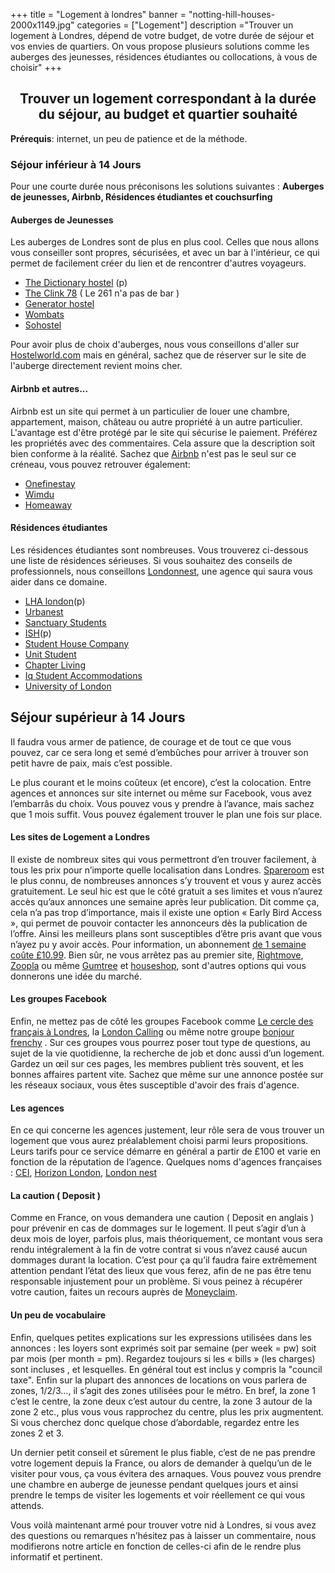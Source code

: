 +++
title = "Logement à londres"
banner = "notting-hill-houses-2000x1149.jpg"
categories = ["Logement"]
description ="Trouver un logement à Londres, dépend de votre budget, de votre durée de séjour et vos envies de quartiers. On vous propose plusieurs solutions comme les auberges des jeunesses, résidences étudiantes ou collocations, à vous de choisir"
+++

<center><h2><strong>Trouver un logement correspondant à la durée du séjour, au budget et quartier souhaité</strong></h2></center>

<!-- This is the markdown option... not centred, but H2 and bold -->
<!-- ## **Trouver un logement correspondant a la durée du séjour, au budget et quartier souhaité** -->

**Prérequis**: internet, un peu de patience et de la méthode.

### **Séjour inférieur à 14 Jours**
Pour une courte durée nous préconisons les solutions suivantes : **Auberges de jeunesses, Airbnb, Résidences étudiantes et couchsurfing**


#### Auberges de Jeunesses

Les auberges de Londres sont de plus en plus cool. Celles que nous allons vous conseiller sont propres, sécurisées, et avec un bar à l'intérieur, ce qui permet de facilement créer du lien et de rencontrer d'autres voyageurs. <ul><li> <a href="https://thedictionaryhostel.com/en/">The Dictionary hostel</a> (p)</li><li><a href="https://www.clinkhostels.com/">The Clink 78</a><a href="https://www.clinkhostels.com/"></a> ( Le 261 n'a pas de bar )</li><li><a href="https://generatorhostels.com/destinations/london">Generator hostel</a></li><li><a href="https://www.wombats-hostels.com/">Wombats</a></li><li><a href="https://www.sohostel.co.uk/">Sohostel</a></li></ul>

Pour avoir plus de choix d'auberges, nous vous conseillons d'aller sur <a href="http://www.hostelworld.com/">Hostelworld.com</a> mais en général, sachez que de réserver sur le site de l'auberge directement revient moins cher.

#### Airbnb et autres...

Airbnb est un site qui permet à un particulier de louer une chambre, appartement, maison, château ou autre propriété à un autre particulier. L'avantage est d'être protégé par le site qui sécurise le paiement. Préférez les propriétés avec des commentaires. Cela assure que la description soit bien conforme à la réalité. Sachez que <a href="https://www.airbnb.co.uk/">Airbnb</a> n'est pas le seul sur ce créneau, vous pouvez retrouver également: <ul><li><a href="https://www.onefinestay.com/">Onefinestay</a><a href="https://www.onefinestay.com/"></a></li><li><a href="http://www.wimdu.com/">Wimdu</a><a href="http://www.wimdu.com/"></a></li><li><a href="https://www.homeaway.com/">Homeaway</a><a href="https://www.homeaway.com/"></a></li></ul>

#### Résidences étudiantes

Les résidences étudiantes sont nombreuses. Vous trouverez ci-dessous une liste de résidences sérieuses. Si vous souhaitez des conseils de professionnels, nous conseillons <a href="http://www.londonnest.com/">Londonnest</a>, une agence qui saura vous aider dans ce domaine.

* <a href="http://lhalondon.com/">LHA london</a>(p)
* <a href="http://uk.urbanest.com/">Urbanest</a>
* <a href="https://www.sanctuary-students.com/student-accommodation/london">Sanctuary Students</a>
* <a href="https://ish.org.uk/">ISH</a>(p)
* <a href="http://thestudenthousingcompany.com/">Student House Company</a>
* <a href="http://www.unitestudents.com/london">Unit Student</a>
* <a href="https://www.chapter-living.com/">Chapter Living</a>
* <a href="http://www.iqstudentaccommodation.com/student-accommodation/london">Iq Student Accommodations</a>
* <a href="http://halls.london.ac.uk">University of London</a>

## Séjour supérieur à 14 Jours

Il faudra vous armer de patience, de courage et de tout ce que vous pouvez, car ce sera long et semé d’embûches pour arriver à trouver son petit havre de paix, mais c’est possible.

Le plus courant et le moins coûteux (et encore), c’est la colocation. Entre agences et annonces sur site internet ou même sur Facebook, vous avez l’embarrâs du choix. Vous pouvez vous y prendre à l’avance, mais sachez que 1 mois suffit. Vous pouvez également trouver le plan une fois sur place.

#### Les sites de Logement a Londres

Il existe de nombreux sites qui vous permettront d’en trouver facilement, à tous les prix pour n’importe quelle localisation dans Londres.  <a href="https://www.spareroom.co.uk/">Spareroom</a> est le plus connu, de nombreuses annonces s’y trouvent et vous y aurez accès gratuitement. Le seul hic est que le côté gratuit a ses limites et vous n’aurez accès qu’aux annonces une semaine après leur publication. Dit comme ça, cela n’a pas trop d’importance, mais il existe une option « Early Bird Access », qui permet de pouvoir contacter les annonceurs dès la publication de l’offre. Ainsi les meilleurs plans sont susceptibles d’être pris avant que vous n’ayez pu y avoir accès. Pour information, un abonnement <a href="https://www.spareroom.co.uk/content/infowebsitehelp/how-the-site-works">de 1 semaine coûte £10.99</a>. Bien sûr, ne vous arrêtez pas au premier site, <a href="http://www.rightmove.co.uk/">Rightmove</a>, <a href="http://www.zoopla.co.uk/">Zoopla</a> ou même <a href="http://gumtree.com">Gumtree</a> et <a href="halls.london.ac.uk">houseshop</a>, sont d'autres options qui vous donnerons une idée du marché.

#### Les groupes Facebook

Enfin, ne mettez pas de côté les groupes Facebook comme <a href="https://www.facebook.com/groups/LECERCLEDESFRANCAISALONDRES/">Le cercle des français à Londres</a>, la <a href="https://www.facebook.com/groups/soireelondoncalling/">London Calling</a> ou même notre groupe <a href="https://www.facebook.com/groups/171123389660775/">bonjour frenchy</a> . Sur ces groupes vous pourrez poser tout type de questions, au sujet de la vie quotidienne, la recherche de job et donc aussi d’un logement. Gardez un œil sur ces pages, les membres publient très souvent, et les bonnes affaires partent vite. Sachez que même sur une annonce postée sur les réseaux sociaux, vous êtes susceptible d'avoir des frais d'agence.

#### Les agences

En ce qui concerne les agences justement, leur rôle sera de vous trouver un logement que vous aurez préalablement choisi parmi leurs propositions. Leurs tarifs pour ce service démarre en général a partir de £100 et varie en fonction de la réputation de l’agence. Quelques noms d'agences françaises : <a href="http://www.cei-work-travel-study.com/en/accommodations/london">CEI</a>, <a href="http://horizonlondon.com/fr/accueil/">Horizon London</a>, <a href="http://www.londonnest.com/">London nest</a>

#### La caution ( Deposit )

Comme en France, on vous demandera une caution ( Deposit en anglais ) pour prévenir en cas de dommages sur le logement. Il peut s’agir d’un à deux mois de loyer, parfois plus, mais théoriquement, ce montant vous sera rendu intégralement à la fin de votre contrat si vous n’avez causé aucun dommages durant la location. C’est pour ça qu’il faudra faire extrêmement attention pendant l’état des lieux que vous ferez, afin de ne pas être tenu responsable injustement pour un problème. Si vous peinez à récupérer votre caution, faites un recours auprès de <a href="https://www.moneyclaim.gov.uk/web/mcol/welcome">Moneyclaim</a>.

#### Un peu de vocabulaire

Enfin, quelques petites explications sur les expressions utilisées dans les annonces : les loyers sont exprimés soit par semaine (per week = pw) soit par mois (per month = pm). Regardez toujours si les « bills » (les charges) sont incluses , et lesquelles. En général tout est inclus y compris la "council taxe". Enfin sur la plupart des annonces de locations on vous parlera de zones, 1/2/3…, il s’agit des zones utilisées pour le métro. En bref, la zone 1 c’est le centre, la zone deux c’est autour du centre, la zone 3 autour de la zone 2 etc., plus vous vous rapprochez du centre, plus les prix augmentent. Si vous cherchez donc quelque chose d’abordable, regardez entre les zones 2 et 3.

Un dernier petit conseil et sûrement le plus fiable, c’est de ne pas prendre votre logement depuis la France, ou alors de demander à quelqu’un de le visiter pour vous, ça vous évitera des arnaques. Vous pouvez vous prendre une chambre en auberge de jeunesse pendant quelques jours et ainsi prendre le temps de visiter les logements et voir réellement ce qui vous attends.

Vous voilà maintenant armé pour trouver votre nid à Londres, si vous avez des questions ou remarques n’hésitez pas à laisser un commentaire, nous modifierons notre article en fonction de celles-ci afin de le rendre plus informatif et pertinent.
